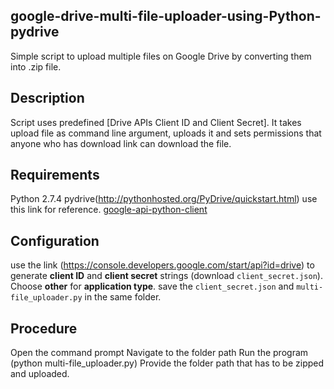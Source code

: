## google-drive-multi-file-uploader-using-Python-pydrive
Simple script to upload multiple files on Google Drive by converting them into .zip file.

## Description
Script uses predefined [Drive APIs Client ID and Client Secret].
It takes upload file as command line argument, uploads it and sets permissions that anyone who has download link can download the file.

## Requirements
Python 2.7.4
pydrive(http://pythonhosted.org/PyDrive/quickstart.html) use this link for reference.
[google-api-python-client](http://code.google.com/p/google-api-python-client/)

## Configuration
use the link (https://console.developers.google.com/start/api?id=drive) to generate **client ID** and **client secret** strings (download `client_secret.json`). Choose **other** for **application type**.
save the `client_secret.json` and `multi-file_uploader.py` in the same folder.

## Procedure
Open the command prompt
Navigate to the folder path
Run the program (python multi-file_uploader.py)
Provide the folder path that has to be zipped and uploaded.
